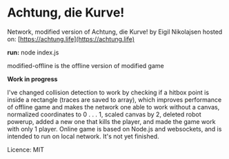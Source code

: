 # Achtung, die Kurve!

Network, modified version of Achtung, die Kurve! by Eigil Nikolajsen hosted on: [https://achtung.life](https://achtung.life)

**run:** node index.js

modified-offline is the offline version of modified game

**Work in progress**

I've changed collision detection to work by checking if a hitbox point is inside a rectangle (traces are saved to array), which improves performance of offline game and makes the network one able to work without a canvas, normalized coordinates to 0 . . . 1, scaled canvas by 2, deleted robot powerup, added a new one that kills the player, and made the game work with only 1 player. Online game is based on Node.js and websockets, and is intended to run on local network. It's not yet finished.

Licence: MIT
